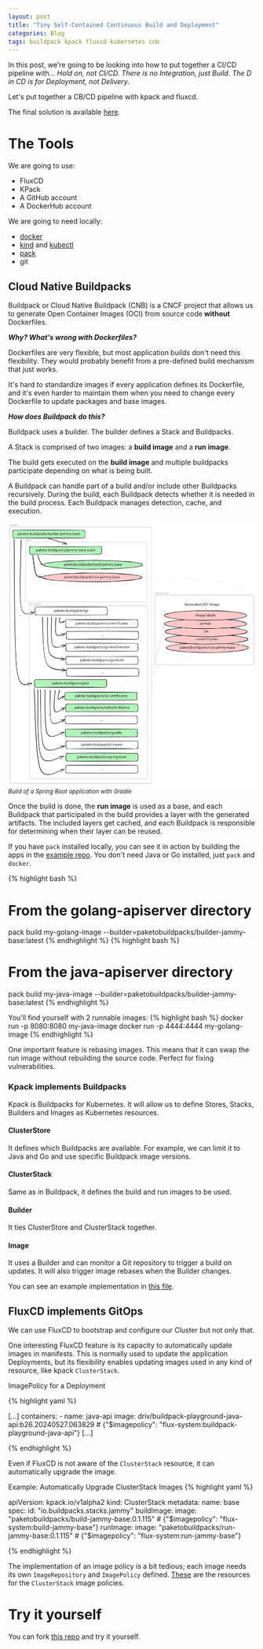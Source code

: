 ```yaml
---
layout: post
title: "Tiny Self-Contained Continuous Build and Deployment"
categories: Blog
tags: buildpack kpack fluxcd kubernetes cnb
---
```


In this post, we're going to be looking into how to put together a CI/CD pipeline with...
*Hold on, not CI/CD. There is no Integration, just Build. The D in CD is for Deployment, not Delivery.*

Let's put together a CB/CD pipeline with kpack and fluxcd.

The final solution is available [here](https://github.com/driv/flux-image-updates).

# The Tools
We are going to use:
- FluxCD
- KPack
- A GitHub account
- A DockerHub account

We are going to need locally:
- [docker](https://docs.docker.com/engine/install/)
- [kind](https://kind.sigs.k8s.io/docs/user/quick-start/#installing-with-a-package-manager) and [kubectl](https://kubernetes.io/docs/tasks/tools/#kubectl)
- [pack](https://buildpacks.io/docs/for-platform-operators/how-to/integrate-ci/pack/#pack-cli)
- git

## Cloud Native Buildpacks
Buildpack or Cloud Native Buildpack (CNB) is a CNCF project that allows us to generate Open Container Images (OCI) from source code **without** Dockerfiles.

***Why? What's wrong with Dockerfiles?***

Dockerfiles are very flexible, but most application builds don't need this flexibility. They would probably benefit from a pre-defined build mechanism that just works.

It's hard to standardize images if every application defines its Dockerfile, and it's even harder to maintain them when you need to change every Dockerfile to update packages and base images.

***How does Buildpack do this?***

Buildpack uses a builder. The builder defines a Stack and Buildpacks.

A Stack is comprised of two images: a **build image** and a **run image**.

The build gets executed on the **build image** and multiple buildpacks participate depending on what is being built.

A Buildpack can handle part of a build and/or include other Buildpacks recursively. During the build, each Buildpack detects whether it is needed in the build process. Each Buildpack manages detection, cache, and execution.

![Buildpacks build of a A Spring Boot appplication using gradle](/public/posts_assets/build-deploy-with-kpack-fluxcd/buildpack-java-build.svg)
<small>*Build of a Spring Boot application with Gradle*</small>

Once the build is done, the **run image** is used as a base, and each Buildpack that participated in the build provides a layer with the generated artifacts. The included layers get cached, and each Buildpack is responsible for determining when their layer can be reused.

If you have `pack` installed locally, you can see it in action by building the apps in the [example repo](https://github.com/driv/flux-image-updates). You don't need Java or Go installed, just `pack` and `docker`.

{% highlight bash %}
# From the golang-apiserver directory
pack build my-golang-image --builder=paketobuildpacks/builder-jammy-base:latest
{% endhighlight %}
{% highlight bash %}
# From the java-apiserver directory
pack build my-java-image --builder=paketobuildpacks/builder-jammy-base:latest
{% endhighlight %}

You'll find yourself with 2 runnable images:
{% highlight bash %}
docker run -p 8080:8080 my-java-image
docker run -p 4444:4444 my-golang-image
{% endhighlight %}

One important feature is rebasing images. This means that it can swap the run image without rebuilding the source code. Perfect for fixing vulnerabilities.


### Kpack implements Buildpacks

Kpack is Buildpacks for Kubernetes. It will allow us to define Stores, Stacks, Builders and Images as Kubernetes resources.

#### ClusterStore
It defines which Buildpacks are available. For example, we can limit it to Java and Go and use specific Buildpack image versions.

#### ClusterStack
Same as in Buildpack, it defines the build and run images to be used.

#### Builder
It ties ClusterStore and ClusterStack together.

#### Image
It uses a Builder and can monitor a Git repository to trigger a build on updates. It will also trigger image rebases when the Builder changes.

You can see an example implementation in [this file](https://github.com/driv/flux-image-updates/blob/main/clusters/my-cluster/kpack/builder.yaml).

## FluxCD implements GitOps
We can use FluxCD to bootstrap and configure our Cluster but not only that.

One interesting FluxCD feature is its capacity to automatically update images in manifests. This is normally used to update the application Deployments, but its flexibility enables updating images used in any kind of resource, like kpack `ClusterStack`.

ImagePolicy for a Deployment

{% highlight yaml %}

[...]
    containers:
    - name: java-api
      image: driv/buildpack-playground-java-api:b26.20240527.063829 # {"$imagepolicy": "flux-system:buildpack-playground-java-api"}
[...]

{% endhighlight %}

Even if FluxCD is not aware of the `ClusterStack` resource, it can automatically upgrade the image.

Example: Automatically Upgrade ClusterStack Images
{% highlight yaml %}

apiVersion: kpack.io/v1alpha2
kind: ClusterStack
metadata:
  name: base
spec:
  id: "io.buildpacks.stacks.jammy"
  buildImage:
    image: "paketobuildpacks/build-jammy-base:0.1.115" # {"$imagepolicy": "flux-system:build-jammy-base"}
  runImage:
    image: "paketobuildpacks/run-jammy-base:0.1.115" # {"$imagepolicy": "flux-system:run-jammy-base"}

{% endhighlight %}

The implementation of an image policy is a bit tedious; each image needs its own `ImageRepository` and `ImagePolicy` defined. [These](https://github.com/driv/flux-image-updates/blob/main/clusters/my-cluster/kpack/builder.yaml#L47) are the resources for the `ClusterStack` image policies.

# Try it yourself

You can fork [this repo](https://github.com/driv/flux-image-updates) and try it yourself.